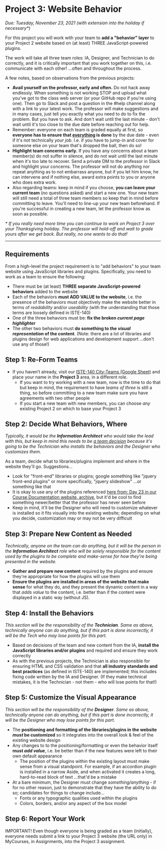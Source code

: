 # Project 3: Website Behavior

*Due: Tuesday, November 23, 2021 (with extension into the holiday if necessary\*)*

For this project you will work with your team to **add a "behavior" layer** to your Project 2 website based on (at least) THREE JavaScript-powered plugins.  

The work will take all three team roles: IA, Designer, and Technician to do correctly, and it is critically important that you work together on this, i.e. communicate with each other! ...often and throughout the process.

A few notes, based on observations from the previous projects:

- **Avail yourself on the professor, early and often.**  Do not hack away endlessly.  When something is not working STOP and upload what you've got to the class web server (or your GitHub repo if you're using one).  Then go to Slack and post a question in the #help channel along with a link to your latest work.  The professor will make suggestions and in many cases, just tell you exactly what you need to do to fix the problem.  But you have to ask.  And don't wait until the last minute - don't wait until it's too close to the due date before reaching out for help.
- Remember: everyone on each team is graded equally at first, so **everyone has to ensure that <u>everything</u> is done** by the due date - even if it's not technically *your job*.  I.e. if you have to jump-in and cover for someone else on your team that's dropped the ball, then do so!  
- **Highlight team concerns early.** If you have any concerns about a team member(s) do not suffer in silence, and do not wait until the last minute when it's too late to recover.  Send a private DM to the professor in Slack and highlight your concerns.  The professor will not do anything nor repeat anything as to not embarrass anyone, but if you let him know, he can intervene and if nothing else, award extra points to you or anyone who does extra work.  
- Also regarding teams: keep in mind if you choose, **you can leave your current team** (no questions asked) and start a new one.  Your new team will still need a total of three team members so keep that in mind before committing to leave.  You'll need to line-up your new team beforehand.  If you're successful in creating a new team, let the professor know as soon as possible.

*\* If you really need more time you can continue to work on Project 3 over your Thanksgiving holiday.  The professor will hold-off and wait to grade yours after we get back.  But really, no one wants to do that!*

<hr>

## Requirements

From a high-level the project requirement is to "add behaviors" to your team website using JavaScript libraries and plugins.  Specifically, you need to work as a team to ensure the following:

- There must be (at least) **THREE separate JavaScript-powered behaviors** added to the website
- Each of the behaviors **must ADD VALUE to the website**, i.e. the presence of the behaviors must objectively make the website better in terms of *readability* and/or *useability* (with the understanding that those terms are loosely defined in ISTE-140)
- One of the three behaviors must be: **fix the broken *current page highlighter***
- The other two behaviors must **do something to the *visual representation* of the content**.  (Note: there are a lot of libraries and plugins design for web applications and development support ...don't use any of those!)

## Step 1: Re-Form Teams

- If you haven’t already, visit our [ISTE-140 City-Teams (Google Sheet)](https://docs.google.com/spreadsheets/d/1c-SXrIti10_0lrW8V6KgVKQchu6ykPR3JEdp50Msh6Y/edit#gid=0) and place your name in the **Project 3** area, in a different role.
  - If you want to try working with a new team, now is the time to do that but keep in mind, the requirement to have *teams of three* is still a thing, so before committing to a new team make sure you have agreements with two other people
  - If you start a new team with new members, you can choose *any* existing Project 2 on which to base your Project 3


## Step 2: Decide What Behaviors, Where

*Typically, it would be the **Information Architect** who would take the lead with this, but keep in mind this needs to be <u>a team decision</u> because it's going to be the Technician who installs the behaviors and the Designer who customizes them.*

As a team, decide what to libraries/plugins implement and where in the website they'll go.  Suggestions...

- Look for "front-end" libraries or plugins; google something like "jquery front-end plugins" or more specifically, "jquery slideshow" ...or something like that
- It is okay to use any of the plugins referenced [here from: Day 23 in our Course Documentation website, archive](https://docs.iste140.org/schedule.html#thursday-november-11-2021), but it'd be cool to find something newer/better that the professor has never seen before
- Keep in mind, it'll be the Designer who will need to customize whatever is installed so it fits visually into the existing website; depending on what you decide, customization may or may not be very difficult

## Step 3: Prepare New Content as Needed

*Technically, anyone on the team can do anything, but it will be the person in the **Information Architect** role who will be solely responsible for the content used by the plugins to be complete and make-sense for how they're being presented in the website.*

- **Gather and prepare new content** required by the plugins and ensure they're appropriate for how the plugins will use them
- **Ensure the plugins are installed in areas of the website that make sense** for what they do, and they present the dynamic content in a way that *adds value* to the content, i.e. better than if the content were displayed in a static way (without JS).

## Step 4: Install the Behaviors

*This section will be the responsibility of the **Technician**.  Same as above, technically anyone can do anything, but if this part is done incorrectly, it will be the Tech who may lose points for this part.*

- Based on decisions of the team and new content from the IA, **install the JavaScript libraries and/or plugins** and required and ensure they work correctly
- As with the previous projects, the Technician is also responsible for ensuring HTML and CSS validation and that **all industry standards and best practices** (as defined in ISTE-140) are implemented; this includes fixing code written by the IA and Designer.  (If they make technical mistakes, it is the Technician - not them - who will lose points for that!)

## Step 5: Customize the Visual Appearance

*This section will be the responsibility of the **Designer**.  Same as above, technically anyone can do anything, but if this part is done incorrectly, it will be the Designer who may lose points for this part.*

- The **positioning and formatting of the libraries/plugins in the website *must* be customized** so it integrates into the overall look & feel of the existing website design
- Any changes to to the positioning/formatting or even the behavior itself **must *add value***, i.e. be better than if the new features were left to their own default appearance 
  - The position of the plugins within the existing layout must make sense from a visual standpoint.  For example, if an accordion plugin is installed in a narrow Aside, and when activated it creates a long, hard-to-read block of text ...that'd be a mistake
- At a bare minimum, the Designer must change *something/anything* - if for no other reason, just to demonstrate that they have the ability to do so; candidates for things to change include...
  - Fonts or any typographic qualities used within the plugins
  - Colors, borders, and/or any aspect of the box model

## Step 6: Report Your Work

IMPORTANT!  Even though everyone is being graded as a team (initially), everyone needs submit a link to your Project 3 website (the URL only) in MyCourses, in Assignments, into the Project 3 assignment.